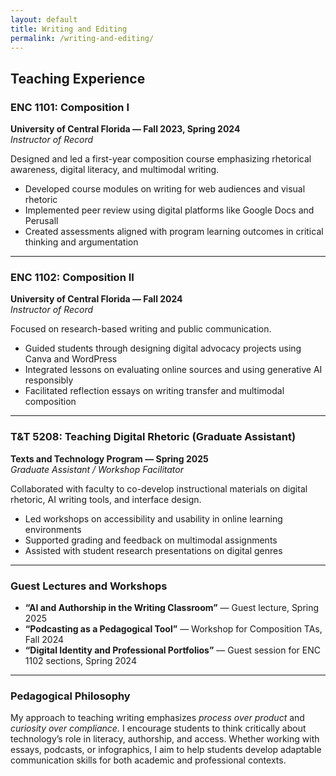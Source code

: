 ```yaml
---
layout: default
title: Writing and Editing
permalink: /writing-and-editing/
---
```


## Teaching Experience

### ENC 1101: Composition I
**University of Central Florida — Fall 2023, Spring 2024**  
*Instructor of Record*

Designed and led a first-year composition course emphasizing rhetorical awareness, digital literacy, and multimodal writing.

- Developed course modules on writing for web audiences and visual rhetoric  
- Implemented peer review using digital platforms like Google Docs and Perusall  
- Created assessments aligned with program learning outcomes in critical thinking and argumentation  

---

### ENC 1102: Composition II
**University of Central Florida — Fall 2024**  
*Instructor of Record*

Focused on research-based writing and public communication.

- Guided students through designing digital advocacy projects using Canva and WordPress  
- Integrated lessons on evaluating online sources and using generative AI responsibly  
- Facilitated reflection essays on writing transfer and multimodal composition  

---

### T&T 5208: Teaching Digital Rhetoric (Graduate Assistant)
**Texts and Technology Program — Spring 2025**  
*Graduate Assistant / Workshop Facilitator*

Collaborated with faculty to co-develop instructional materials on digital rhetoric, AI writing tools, and interface design.

- Led workshops on accessibility and usability in online learning environments  
- Supported grading and feedback on multimodal assignments  
- Assisted with student research presentations on digital genres  

---

### Guest Lectures and Workshops
- **“AI and Authorship in the Writing Classroom”** — Guest lecture, Spring 2025  
- **“Podcasting as a Pedagogical Tool”** — Workshop for Composition TAs, Fall 2024  
- **“Digital Identity and Professional Portfolios”** — Guest session for ENC 1102 sections, Spring 2024  

---

### Pedagogical Philosophy
My approach to teaching writing emphasizes *process over product* and *curiosity over compliance.* I encourage students to think critically about technology’s role in literacy, authorship, and access. Whether working with essays, podcasts, or infographics, I aim to help students develop adaptable communication skills for both academic and professional contexts.